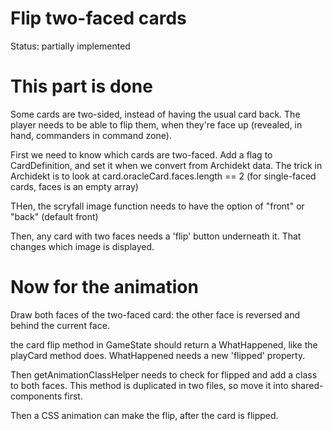 # Flip two-faced cards

Status: partially implemented

# This part is done

Some cards are two-sided, instead of having the usual card back. The player needs to be able to flip them, when they're face up (revealed, in hand, commanders in command zone).

First we need to know which cards are two-faced. Add a flag to CardDefinition, and set it when we convert from Archidekt data. The trick in Archidekt is to look at card.oracleCard.faces.length == 2 (for single-faced cards, faces is an empty array)

THen, the scryfall image function needs to have the option of "front" or "back" (default front)

Then, any card with two faces needs a 'flip' button underneath it. That changes which image is displayed.

# Now for the animation

Draw both faces of the two-faced card: the other face is reversed and behind the current face.

the card flip method in GameState should return a WhatHappened, like the playCard method does. WhatHappened needs a new 'flipped' property.

Then getAnimationClassHelper needs to check for flipped and add a class to both faces. This method is duplicated in two files, so move it into shared-components first.

Then a CSS animation can make the flip, after the card is flipped.
